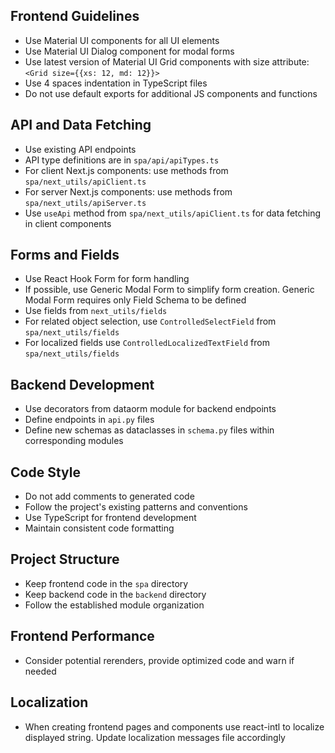 ## Frontend Guidelines
- Use Material UI components for all UI elements
- Use Material UI Dialog component for modal forms
- Use latest version of Material UI Grid components with size attribute: `<Grid size={{xs: 12, md: 12}}>`
- Use 4 spaces indentation in TypeScript files
- Do not use default exports for additional JS components and functions

## API and Data Fetching
- Use existing API endpoints
- API type definitions are in `spa/api/apiTypes.ts`
- For client Next.js components: use methods from `spa/next_utils/apiClient.ts`
- For server Next.js components: use methods from `spa/next_utils/apiServer.ts`
- Use `useApi` method from `spa/next_utils/apiClient.ts` for data fetching in client components

## Forms and Fields
- Use React Hook Form for form handling
- If possible, use Generic Modal Form to simplify form creation. Generic Modal Form requires only Field Schema to be defined
- Use fields from `next_utils/fields`
- For related object selection, use `ControlledSelectField` from `spa/next_utils/fields`
- For localized fields use `ControlledLocalizedTextField` from `spa/next_utils/fields`

## Backend Development
- Use decorators from dataorm module for backend endpoints
- Define endpoints in `api.py` files
- Define new schemas as dataclasses in `schema.py` files within corresponding modules

## Code Style
- Do not add comments to generated code
- Follow the project's existing patterns and conventions
- Use TypeScript for frontend development
- Maintain consistent code formatting

## Project Structure
- Keep frontend code in the `spa` directory
- Keep backend code in the `backend` directory
- Follow the established module organization

## Frontend Performance
- Consider potential rerenders, provide optimized code and warn if needed

## Localization
- When creating frontend pages and components use react-intl to localize displayed string. Update localization messages file accordingly
